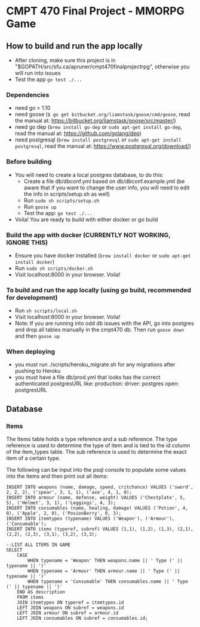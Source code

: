 # CMPT 470 Final Project - MMORPG Game

## How to build and run the app locally

- After cloning, make sure this project is in "$GOPATH/src/sfu.ca/apruner/cmpt470finalprojectrpg", otherwise you will run into issues
- Test the app `go test ./...`

### Dependencies
- need go > 1.10
- need goose (`$ go get bitbucket.org/liamstask/goose/cmd/goose`, read the manual at: <https://bitbucket.org/liamstask/goose/src/master/>)
- need go dep (`brew install go-dep` or `sudo apt-get install go-dep`, read the manual at: <https://github.com/golang/dep>)
- need postgresql (`brew install postgresql` or `sudo apt-get install postgresql`, read the manual at: <https://www.postgresql.org/download/>)

### Before building
- You will need to create a local postgres database, to do this:
  - Create a file db/dbconf.yml based on db/dbconf.example.yml (be aware that if you want to change the user info, you will need to edit the info in scripts/setup.sh as well)
  - Run `sudo sh scripts/setup.sh`
  - Run `goose up`
  - Test the app: `go test ./...`
- Voila! You are ready to build with either docker or go build

### Build the app with docker (CURRENTLY NOT WORKING, IGNORE THIS)
- Ensure you have docker installed (`brew install docker` or `sudo apt-get install docker`)
- Run `sudo sh scripts/docker.sh`
- Visit localhost:8000 in your browser. Voila!

### To build and run the app locally (using go build, recommended for development)
- Run `sh scripts/local.sh`
- Visit localhost:8000 in your browser. Voila!
- Note: If you are running into odd db issues with the API, go into postgres and drop all tables manually in the cmpt470 db. Then run `goose down` and then `goose up`

### When deploying
- you must run ./scripts/heroku_migrate.sh for any migrations after pushing to Heroku
- you must have a file db/prod.yml that looks has the correct authenticated postgresURL like:
    production:
        driver: postgres
        open: postgresURL
        
## Database

### Items

The Items table holds a type reference and a sub reference. The type reference is used to determine the type of item 
and is tied to the id column of the item_types table. The sub reference is used to determine the exact item of a 
certain type.

The following can be input into the psql console to populate some values into the items and then print out all items:
```postgresql
INSERT INTO weapons (name, damage, speed, critchance) VALUES ('sword', 2, 2, 2), ('spear', 3, 1, 1), ('axe', 4, 1, 0);
INSERT INTO armour (name, defense, weight) VALUES ('Chestplate', 5, 5), ('Helmet', 3, 1), ('Leggings', 4, 3);
INSERT INTO consumables (name, healing, damage) VALUES ('Potion', 4, 0), ('Apple', 2, 0), ('PosionBerry', 0, 3);
INSERT INTO itemtypes (typename) VALUES ('Weapon'), ('Armour'), ('Consumable');
INSERT INTO items (typeref, subref) VALUES (1,1), (1,2), (1,3), (2,1), (2,2), (2,3), (3,1), (3,2), (3,3);

--LIST ALL ITEMS IN GAME
SELECT 
    CASE 
        WHEN typename = 'Weapon' THEN weapons.name || ' Type (' || typename || ')'
        WHEN typename = 'Armour' THEN armour.name || ' Type (' || typename || ')'
        WHEN typename = 'Consumable' THEN consumables.name || ' Type (' || typename || ')'
    END AS description
    FROM items
    JOIN itemtypes ON typeref = itemtypes.id
    LEFT JOIN weapons ON subref = weapons.id
    LEFT JOIN armour ON subref = armour.id
    LEFT JOIN consumables ON subref = consumables.id;
```